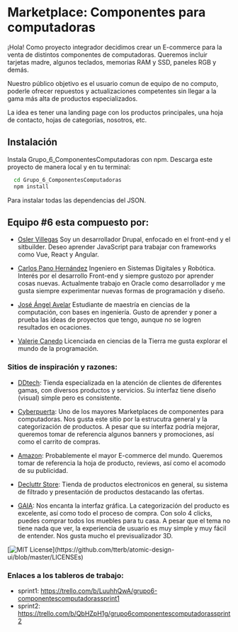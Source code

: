 # Marketplace: Componentes para computadoras

¡Hola! Como proyecto integrador decidimos crear un E-commerce para la venta de distintos componentes de computadoras. Queremos incluir tarjetas madre, algunos teclados, memorias RAM y SSD, paneles RGB y demás. 

Nuestro público objetivo es el usuario comun de equipo de no computo, poderle ofrecer 
repuestos y actualizaciones competentes sin llegar a la gama más alta de productos especializados.

La idea es tener una landing page con los productos principales, una hoja de contacto, hojas de categorías, nosotros, etc.

## Instalación

Instala Grupo_6_ComponentesComputadoras con npm. Descarga este proyecto de manera local y en tu terminal:

```bash
  cd Grupo_6_ComponentesComputadoras
  npm install
```

Para instalar todas las dependencias del JSON.

## Equipo #6 esta compuesto por:

- [Osler Villegas](https://github.com/oshler)
Soy un desarrollador Drupal, enfocado en el front-end y el sitbuilder. Deseo aprender JavaScript para trabajar con frameworks como Vue, React y Angular.

- [Carlos Pano Hernández](https://github.com/Cpano98)
Ingeniero en Sistemas Digitales y Robótica. Interés por el desarrollo Front-end y siempre gustozo por aprender cosas nuevas.
Actualmente trabajo en Oracle como desarrollador y me gusta siempre experimentar nuevas formas de programación y diseño.

- [José Ángel Avelar](https://github.com/enoc494)
Estudiante de maestría en ciencias de la computación, con bases en ingeniería.
Gusto de aprender y poner a prueba las ideas de proyectos que tengo, aunque no
se logren resultados en ocaciones. 

- [Valerie Canedo](https://github.com/AzUulL) 
Licenciada en ciencias de la Tierra me gusta explorar el mundo de la programación.


### Sitios de inspiración y razones:

- [DDtech](https://ddtech.mx/productos): Tienda especializada en la atención de clientes de diferentes gamas, con diversos productos y servicios. Su interfaz tiene diseño (visual) simple pero es consistente.
 
- [Cyberpuerta](https://www.cyberpuerta.mx/): Uno de los mayores Marketplaces de componentes para computadoras. Nos gusta este sitio por la estrucutra general y la categorización de productos. A pesar que su interfaz podría mejorar, queremos tomar de referencia algunos banners y promociones, así como el carrito de compras.

- [Amazon](https://www.amazon.com.mx/): Probablemente el mayor E-commerce del mundo. Queremos tomar de referencia la hoja de producto, reviews, así como el acomodo de su publicidad.

- [Decluttr Store](https://www.decluttr.com/us/store/category/computers-and-accessories/): Tienda de productos electronicos en general, su sistema de filtrado y presentación de productos destacando las ofertas.

- [GAIA](https://www.gaiadesign.com.mx/): Nos encanta la interfaz gráfica. La categorización del producto es excelente, así como todo el proceso de compra. Con solo 4 clicks, puedes comprar todos los muebles para tu casa. A pesar que el tema no tiene nada que ver, la experiencia de usuario es muy simple y muy fácil de entender. Nos gusta mucho el previsualizador 3D.


[![MIT License](https://img.shields.io/apm/l/atomic-design-ui.svg?)](https://github.com/tterb/atomic-design-ui/blob/master/LICENSEs)


### Enlaces a los tableros de trabajo:
- sprint1: https://trello.com/b/LuuhhQwA/grupo6-componentescomputadorassprint1
- sprint2: https://trello.com/b/QbHZpH1g/grupo6componentescomputadorassprint2